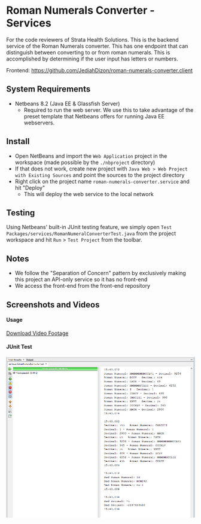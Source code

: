 # Roman Numerals Converter - Services
For the code reviewers of Strata Health Solutions. This is the backend service of the Roman Numerals converter. This has one endpoint that can distinguish between converting to or from roman numerals. This is accomplished by determining if the user input has letters or numbers.

Frontend: https://github.com/JediahDizon/roman-numerals-converter.client

## System Requirements
- Netbeans 8.2 (Java EE & Glassfish Server)
	- Required to run the web server. We use this to take advantage of the preset template that Netbeans offers for running Java EE webservers.

## Install
- Open NetBeans and import the `Web Application` project in the workspace (made possible by the `./nbproject` directory)
- If that does not work, create new project with `Java Web > Web Project with Existing Sources` and point the sources to the project directory
- Right click on the project name `roman-numerals-converter.service` and hit "Deploy"
	- This will deploy the web service to the local network

## Testing
Using Netbeans' built-in JUnit testing feature, we simply open `Test Packages/services/RomanNumeralConverterTest.java` from the project workspace and hit `Run` > `Test Project` from the toolbar.

## Notes
- We follow the "Separation of Concern" pattern by exclusively making this project an API-only service so it has no front-end
- We access the front-end from the front-end repository

## Screenshots and Videos
#### Usage
[Download Video Footage](https://github.com/JediahDizon/roman-numerals-converter.client/blob/master/assets/Test%20Case.MOV?raw=true "Video Footage")

#### JUnit Test
![Screenshot](https://github.com/JediahDizon/roman-numerals-converter.client/blob/master/assets/Test%20Result.png "JUnit Test")
